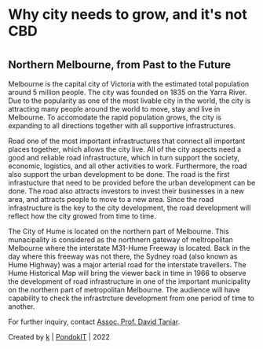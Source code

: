 # Why city needs to grow, and it's not CBD

#
## Northern Melbourne, from Past to the Future

Melbourne is the capital city of Victoria with the estimated total population around 5 million people. 
The city was founded on 1835 on the Yarra River. Due to the popularity as one of the most livable city in the world, the city is attracting many people around the world to move, stay and live in Melbourne. 
To accomodate the rapid population grows, the city is expanding to all directions together with all supportive infrastructures.

Road one of the most important infrastructures that connect all important places together, which allows the city live. 
All of the city aspects need a good and reliable road infrastructure, which in turn support the society, economic, logistics, and all other activities to work. 
Furthermore, the road also support the urban development to be done. The road is the first infrastucture that need to be provided before the urban development can be done. 
The road also attracts investors to invest their businesses in a new area, and attracts people to move to a new area. 
Since the road infrastructure is the key to the city development, the road development will reflect how the city growed from time to time. 

The City of Hume is located on the northern part of Melbourne. 
This  munacipality is considered as the northnern gateway of meltropolitan Melbourne where the interstate M31-Hume Freeway is located. 
Back in the day where this freeway was not there, the Sydney road (also known as Hume Highway) was a major arterial road for the interstate travellers. 
The Hume Historical Map will bring the viewer back in time in 1966 to observe the development of road infrastructure in one of the important municipality on the northern part of metropolitan Melbourne. 
The audience will have capability to check the infrastrcture development from one period of time to another. 

For further inquiry, contact [Assoc. Prof. David Taniar](mailto:david.taniar@monash.edu).



Created by [k](mailto:k.adhinugraha@latrobe.edu.au) | [PondokIT](https://pondokit.com) | 2022
